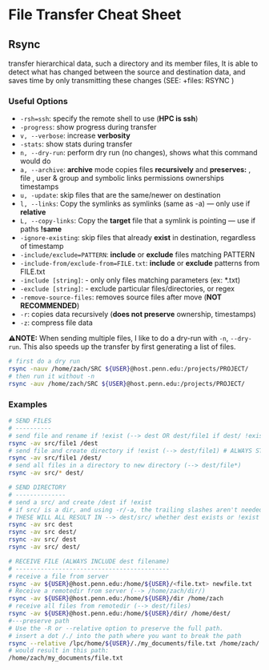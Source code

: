 # File Transfer Cheat Sheet


## Rsync
transfer hierarchical data, such a directory and its member files, It is able to detect what has changed between the source and destination data, and saves time by only transmitting these changes (SEE: +files: RSYNC )

### Useful Options
- `-rsh=ssh`: specify the remote shell to use (**HPC is ssh**)
- `-progress`: show progress during transfer
- `v, --verbose`: increase **verbosity**
- `-stats`: show stats during transfer
- `n, --dry-run`: perform dry run (no changes), shows what this command would do
- `a, --archive`: **archive** mode copies files **recursively** and **preserves:** , file , user & group  and symbolic links permissions ownerships  timestamps
- `u, -update`: skip files that are the same/newer on destination
- `l, --links`: Copy the symlinks as symlinks (same as -a) — only use if **relative**
- `L, --copy-links`: Copy the **target** file that a symlink is pointing — use if paths **!same**
- `-ignore-existing`: skip files that already **exist** in destination, regardless of timestamp
- `-include/exclude=PATTERN`: **include** or **exclude** files matching PATTERN
- `-include-from/exclude-from=FILE.txt`: **include** or **exclude** patterns from FILE.txt
- `-include [string]`: - only only files matching parameters (ex: *.txt)
- `-exclude [string]`: - exclude particular files/directories, or regex
- `-remove-source-files`: removes source files after move (**NOT RECOMMENDED**)
- `-r`: copies data recursively (**does not preserve** ownership, timestamps)
- `-z`: compress file data


**⚠️NOTE:** When sending multiple files, I like to do a dry-run with `-n`, `--dry-run`. This also speeds up the transfer by first generating a list of files.

```sh
# first do a dry run
rsync -nauv /home/zach/SRC ${USER}@host.penn.edu:/projects/PROJECT/
# then run it without -n
rsync -auv /home/zach/SRC ${USER}@host.penn.edu:/projects/PROJECT/
```

### Examples

```sh
# SEND FILES
# ----------
# send file and rename if !exist (--> dest OR dest/file1 if dest/ !exist)
rsync -av src/file1 /dest
# send file and create directory if !exist (--> dest/file1) # ALWAYS STABLE
rsync -av src/file1 /dest/
# send all files in a directory to new directory (--> dest/file*)
rsync -av src/* dest/

# SEND DIRECTORY
# --------------
# send a src/ and create /dest if !exist
# if src/ is a dir, and using -r/-a, the trailing slashes aren't needed
# THESE WILL ALL RESULT IN --> dest/src/ whether dest exists or !exist
rsync -av src dest
rsync -av src dest/
rsync -av src/ dest
rsync -av src/ dest/

# RECEIVE FILE (ALWAYS INCLUDE dest filename)
# -------------------------------------------
# receive a file from server
rsync -av ${USER}@host.penn.edu:/home/${USER}/<file.txt> newfile.txt
# Receive a remotedir from server (--> /home/zach/dir/)
rsync -av ${USER}@host.penn.edu:/home/${USER}/dir /home/zach
# receive all files from remotedir (--> dest/files)
rsync -av ${USER}@host.penn.edu:/home/${USER}/dir/ /home/dest/
#---preserve path
# Use the -R or --relative option to preserve the full path.
# insert a dot /./ into the path where you want to break the path
rsync --relative /lpc/home/${USER}/./my_documents/file.txt /home/zach/
# would result in this path:
/home/zach/my_documents/file.txt
```